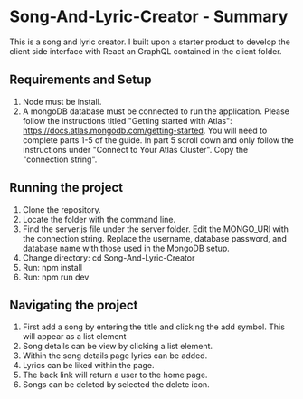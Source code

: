 # Song-And-Lyric-Creator - Summary
This is a song and lyric creator. I built upon a starter product to develop the client side interface with React an GraphQL contained in the client folder.

## Requirements and Setup
1. Node must be install.
2. A mongoDB database must be connected to run the application. Please follow the instructions titled "Getting started with Atlas": https://docs.atlas.mongodb.com/getting-started. You will need to complete parts 1-5 of the guide. In part 5 scroll down and only follow the instructions under "Connect to Your Atlas Cluster". Copy the "connection string".

## Running the project 
1. Clone the repository.
2. Locate the folder with the command line.
3. Find the server.js file under the server folder. Edit the MONGO_URI with the connection string. Replace the username, database password, and database name with those used in the MongoDB setup.
4. Change directory: cd Song-And-Lyric-Creator
4. Run: npm install
5. Run: npm run dev

## Navigating the project
1. First add a song by entering the title and clicking the add symbol. This will appear as a list element
2. Song details can be view by clicking a list element.
3. Within the song details page lyrics can be added.
4. Lyrics can be liked within the page. 
5. The back link will return a user to the home page.
6. Songs can be deleted by selected the delete icon.
